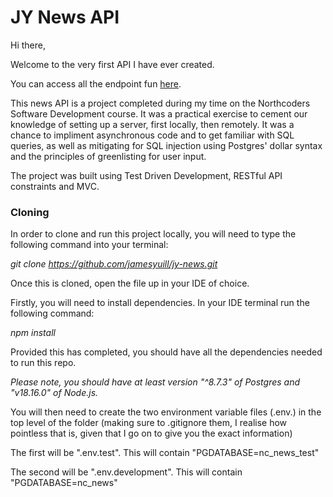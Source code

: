 # JY News API

Hi there,

Welcome to the very first API I have ever created.

You can access all the endpoint fun [here](https://jy-news.onrender.com/api).

This news API is a project completed during my time on the Northcoders Software Development course. It was a practical exercise to cement our knowledge of setting up a server, first locally, then remotely. It was a chance to impliment asynchronous code and to get familiar with SQL queries, as well as mitigating for SQL injection using Postgres' dollar syntax and the principles of greenlisting for user input.

The project was built using Test Driven Development, RESTful API constraints and MVC.


### Cloning

In order to clone and run this project locally, you will need to type the following command into your terminal:  

<i>git clone https://github.com/jamesyuill/jy-news.git</i>

Once this is cloned, open the file up in your IDE of choice.

Firstly, you will need to install dependencies. In your IDE terminal run the following command:

<i>npm install</i>

Provided this has completed, you should have all the dependencies needed to run this repo.

*Please note, you should have at least version "^8.7.3" of Postgres and "v18.16.0" of Node.js.*

You will then need to create the two environment variable files (.env.) in the top level of the folder (making sure to .gitignore them, I realise how pointless that is, given that I go on to give you the exact information)

The first will be ".env.test". This will contain "PGDATABASE=nc_news_test"

The second will be ".env.development". This will contain "PGDATABASE=nc_news"
